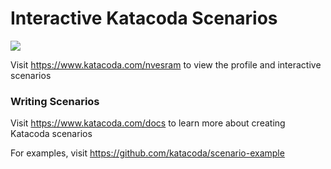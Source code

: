 # Interactive Katacoda Scenarios

[![](http://shields.katacoda.com/katacoda/nvesram/count.svg)](https://www.katacoda.com/nvesram "Get your profile on Katacoda.com")

Visit https://www.katacoda.com/nvesram to view the profile and interactive scenarios

### Writing Scenarios
Visit https://www.katacoda.com/docs to learn more about creating Katacoda scenarios

For examples, visit https://github.com/katacoda/scenario-example
